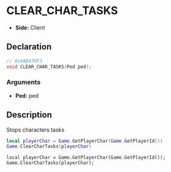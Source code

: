 # CLEAR_CHAR_TASKS
- **Side:** Client

## Declaration
```cpp
// 0x4AB470F3
void CLEAR_CHAR_TASKS(Ped ped);
```

### Arguments
- **Ped:** ped

## Description
Stops characters tasks

```lua
local playerChar = Game.GetPlayerChar(Game.GetPlayerId())
Game.ClearCharTasks(playerChar)
```

```squirrel
local playerChar = Game.GetPlayerChar(Game.GetPlayerId());
Game.ClearCharTasks(playerChar);
```